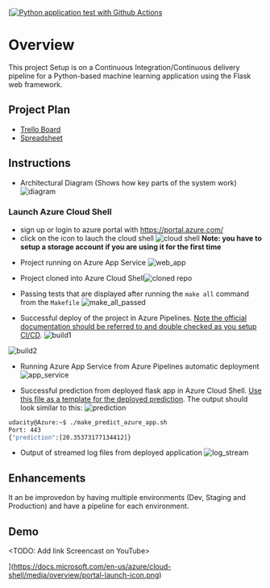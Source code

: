 [[![Python application test with Github Actions](https://github.com/AnimogM/Building-CI-CD-Pipelines/actions/workflows/main.yml/badge.svg)](https://github.com/AnimogM/Building-CI-CD-Pipelines/actions/workflows/main.yml)

# Overview

This project Setup is on a Continuous Integration/Continuous delivery pipeline for a Python-based machine learning application using the Flask web framework. 

## Project Plan

* [Trello Board](https://trello.com/b/cR9AsSan/building-ci-cd-pipelines)
* [Spreadsheet](https://docs.google.com/spreadsheets/d/1r_i2YUUxIhJHdwbEXnrKBMqAsQNpRtdRkwwxW2Rk1qY/edit?usp=sharing)

## Instructions
 
* Architectural Diagram (Shows how key parts of the system work)
![diagram](https://user-images.githubusercontent.com/80972735/182913586-14c48139-3ecb-4418-8ae5-744cba3d207e.png)

### Launch Azure Cloud Shell

- sign up or login to azure portal with https://portal.azure.com/
- click on the icon to lauch the cloud shell
  ![cloud shell](https://docs.microsoft.com/en-us/azure/cloud-shell/media/overview/portal-launch-icon.png)
**Note: you have to setup a storage account if you are using it for the first time**
* Project running on Azure App Service
![web_app](https://user-images.githubusercontent.com/80972735/182914306-a0c221b1-4979-42a9-b675-1c3f40f6cb37.PNG)

* Project cloned into Azure Cloud Shell![cloned repo](https://user-images.githubusercontent.com/80972735/182914356-47199a65-0c87-430d-a3b6-0a20b6690aed.PNG)
 

* Passing tests that are displayed after running the `make all` command from the `Makefile`
![make_all_passed](https://user-images.githubusercontent.com/80972735/182914423-da7da3e3-c5bc-4296-9c8f-13446daccf7e.PNG)


* Successful deploy of the project in Azure Pipelines.  [Note the official documentation should be referred to and double checked as you setup CI/CD](https://docs.microsoft.com/en-us/azure/devops/pipelines/ecosystems/python-webapp?view=azure-devops).
![build1](https://user-images.githubusercontent.com/80972735/182914544-462693d4-f848-44fd-8e81-94dc4af5f592.PNG)

![build2](https://user-images.githubusercontent.com/80972735/182914575-e60bc0ed-31c1-4d46-a851-d9463aac7c7d.PNG)

* Running Azure App Service from Azure Pipelines automatic deployment
![app_service](https://user-images.githubusercontent.com/80972735/182914663-6b6a8455-fccc-40e4-8a63-d92b80d45fc0.PNG)

* Successful prediction from deployed flask app in Azure Cloud Shell.  [Use this file as a template for the deployed prediction](https://github.com/udacity/nd082-Azure-Cloud-DevOps-Starter-Code/blob/master/C2-AgileDevelopmentwithAzure/project/starter_files/flask-sklearn/make_predict_azure_app.sh).
The output should look similar to this:
![prediction](https://user-images.githubusercontent.com/80972735/182914702-12a34283-ded3-490a-a778-d0b05c5b4b34.PNG)

```bash
udacity@Azure:~$ ./make_predict_azure_app.sh
Port: 443
{"prediction":[20.35373177134412]}
```

* Output of streamed log files from deployed application
![log_stream](https://user-images.githubusercontent.com/80972735/182914735-2dfb9405-131d-4fcd-a60a-9e357c2dcadb.PNG)

> 

## Enhancements

It an be improvedon by having multiple environments (Dev, Staging and Production) and have a pipeline for each environment.


## Demo 

<TODO: Add link Screencast on YouTube>


](https://docs.microsoft.com/en-us/azure/cloud-shell/media/overview/portal-launch-icon.png)
